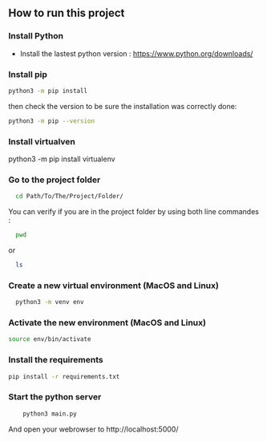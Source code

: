 
## How to run this project

### Install Python

- Install the lastest python version : https://www.python.org/downloads/

### Install pip

```bash
python3 -m pip install
```
then check the version to be sure the installation was correctly done: 
```bash
python3 -m pip --version
```

### Install virtualven

python3 -m pip install virtualenv

### Go to the project folder

```bash
  cd Path/To/The/Project/Folder/
```
You can verify if you are in the project folder by using both line commandes : 
```bash
  pwd
```
or
```bash
  ls
```

### Create a new virtual environment (MacOS and Linux)

```bash
  python3 -m venv env
```

### Activate the new environment (MacOS and Linux)

```bash
source env/bin/activate
```
### Install the requirements
```bash
pip install -r requirements.txt
```

### Start the python server 

```bash
    python3 main.py
```

And open your webrowser to http://localhost:5000/

